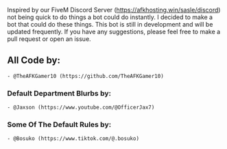 Inspired by our FiveM Discord Server (https://afkhosting.win/sasle/discord) not being quick to do things a bot could do instantly. I decided to make a bot that could do these things. This bot is still in development and will be updated frequently. 
If you have any suggestions, please feel free to make a pull request or open an issue. 

## All Code by: 
    - @TheAFKGamer10 (https://github.com/TheAFKGamer10)

### Default Department Blurbs by:
    - @Jaxson (https://www.youtube.com/@OfficerJax7)

### Some Of The Default Rules by:
    - @Bosuko (https://www.tiktok.com/@.bosuko)
